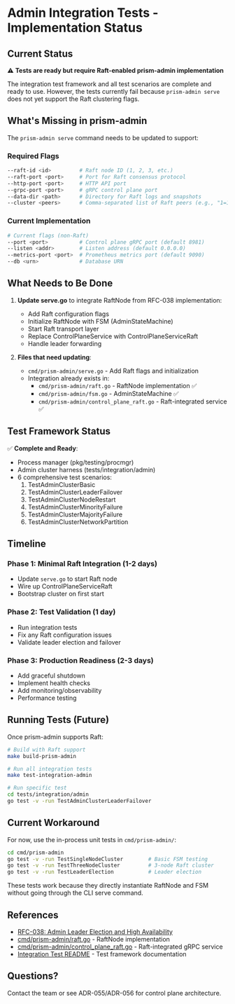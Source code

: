 # Admin Integration Tests - Implementation Status

## Current Status

⚠️ **Tests are ready but require Raft-enabled prism-admin implementation**

The integration test framework and all test scenarios are complete and ready to use. However, the tests currently fail because `prism-admin serve` does not yet support the Raft clustering flags.

## What's Missing in prism-admin

The `prism-admin serve` command needs to be updated to support:

### Required Flags

```bash
--raft-id <id>         # Raft node ID (1, 2, 3, etc.)
--raft-port <port>     # Port for Raft consensus protocol
--http-port <port>     # HTTP API port
--grpc-port <port>     # gRPC control plane port
--data-dir <path>      # Directory for Raft logs and snapshots
--cluster <peers>      # Comma-separated list of Raft peers (e.g., "1=127.0.0.1:9001,2=127.0.0.1:9002")
```

### Current Implementation

```bash
# Current flags (non-Raft)
--port <port>          # Control plane gRPC port (default 8981)
--listen <addr>        # Listen address (default 0.0.0.0)
--metrics-port <port>  # Prometheus metrics port (default 9090)
--db <urn>             # Database URN
```

## What Needs to Be Done

1. **Update serve.go** to integrate RaftNode from RFC-038 implementation:
   - Add Raft configuration flags
   - Initialize RaftNode with FSM (AdminStateMachine)
   - Start Raft transport layer
   - Replace ControlPlaneService with ControlPlaneServiceRaft
   - Handle leader forwarding

2. **Files that need updating**:
   - `cmd/prism-admin/serve.go` - Add Raft flags and initialization
   - Integration already exists in:
     - `cmd/prism-admin/raft.go` - RaftNode implementation ✅
     - `cmd/prism-admin/fsm.go` - AdminStateMachine ✅
     - `cmd/prism-admin/control_plane_raft.go` - Raft-integrated service ✅

## Test Framework Status

✅ **Complete and Ready**:
- Process manager (pkg/testing/procmgr)
- Admin cluster harness (tests/integration/admin)
- 6 comprehensive test scenarios:
  1. TestAdminClusterBasic
  2. TestAdminClusterLeaderFailover
  3. TestAdminClusterNodeRestart
  4. TestAdminClusterMinorityFailure
  5. TestAdminClusterMajorityFailure
  6. TestAdminClusterNetworkPartition

## Timeline

### Phase 1: Minimal Raft Integration (1-2 days)
- Update `serve.go` to start Raft node
- Wire up ControlPlaneServiceRaft
- Bootstrap cluster on first start

### Phase 2: Test Validation (1 day)
- Run integration tests
- Fix any Raft configuration issues
- Validate leader election and failover

### Phase 3: Production Readiness (2-3 days)
- Add graceful shutdown
- Implement health checks
- Add monitoring/observability
- Performance testing

## Running Tests (Future)

Once prism-admin supports Raft:

```bash
# Build with Raft support
make build-prism-admin

# Run all integration tests
make test-integration-admin

# Run specific test
cd tests/integration/admin
go test -v -run TestAdminClusterLeaderFailover
```

## Current Workaround

For now, use the in-process unit tests in `cmd/prism-admin/`:

```bash
cd cmd/prism-admin
go test -v -run TestSingleNodeCluster        # Basic FSM testing
go test -v -run TestThreeNodeCluster         # 3-node Raft cluster
go test -v -run TestLeaderElection           # Leader election
```

These tests work because they directly instantiate RaftNode and FSM without
going through the CLI serve command.

## References

- [RFC-038: Admin Leader Election and High Availability](/rfc/rfc-038)
- [cmd/prism-admin/raft.go](/cmd/prism-admin/raft.go) - RaftNode implementation
- [cmd/prism-admin/control_plane_raft.go](/cmd/prism-admin/control_plane_raft.go) - Raft-integrated gRPC service
- [Integration Test README](./README.md) - Test framework documentation

## Questions?

Contact the team or see ADR-055/ADR-056 for control plane architecture.
